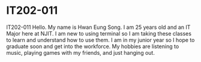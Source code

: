 # IT202-011
IT202-011
Hello. My name is Hwan Eung Song. I am 25 years old and an IT Major here at NJIT. 
I am new to using terminal so I am taking these classes to learn and understand how to use them.
I am in my junior year so I hope to graduate soon and get into the workforce.
My hobbies are listening to music, playing games with my friends, and just hanging out.

